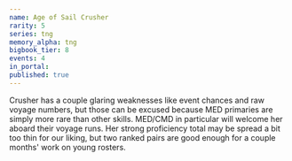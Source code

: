 ```yaml
---
name: Age of Sail Crusher
rarity: 5
series: tng
memory_alpha: tng
bigbook_tier: 8
events: 4
in_portal:
published: true
---
```


Crusher has a couple glaring weaknesses like event chances and raw voyage numbers, but those can be excused because MED primaries are simply more rare than other skills. MED/CMD in particular will welcome her aboard their voyage runs. Her strong proficiency total may be spread a bit too thin for our liking, but two ranked pairs are good enough for a couple months' work on young rosters.
